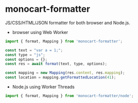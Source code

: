 # monocart-formatter

JS/CSS/HTML/JSON formatter for both browser and Node.js.

- browser using Web Worker

```js
import { format, Mapping } from 'monocart-formatter';

const text = "var a = 1;";
const type = "js";
const options = {};
const res = await format(text, type, options);

const mapping = new Mapping(res.content, res.mapping);
const location = mapping.getFormattedLocation(41);

```
- Node.js using Worker Threads

```js
import { format, Mapping } from 'monocart-formatter/node';

```